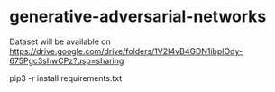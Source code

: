 # generative-adversarial-networks
Dataset will be available on 
https://drive.google.com/drive/folders/1V2I4vB4GDN1ibplOdy-675Pgc3shwCPz?usp=sharing

pip3 -r install requirements.txt
